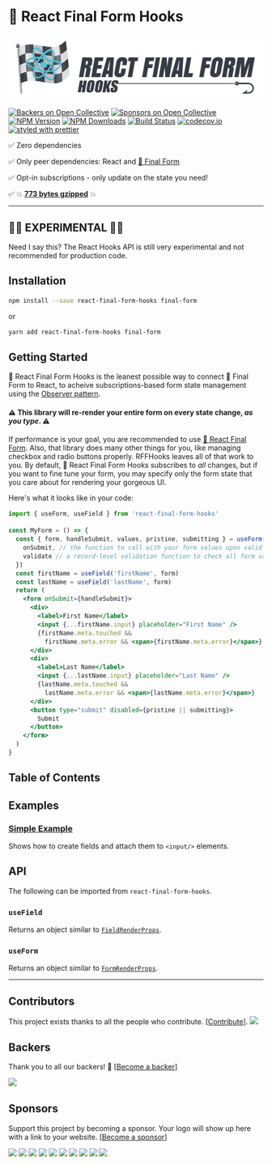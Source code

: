 # 🏁 React Final Form Hooks

![React Final Form Hooks](banner.png)

[![Backers on Open Collective](https://opencollective.com/final-form/backers/badge.svg)](#backers) [![Sponsors on Open Collective](https://opencollective.com/final-form/sponsors/badge.svg)](#sponsors) [![NPM Version](https://img.shields.io/npm/v/react-final-form-hooks.svg?style=flat)](https://www.npmjs.com/package/react-final-form-hooks)
[![NPM Downloads](https://img.shields.io/npm/dm/react-final-form-hooks.svg?style=flat)](https://www.npmjs.com/package/react-final-form-hooks)
[![Build Status](https://travis-ci.org/final-form/react-final-form-hooks.svg?branch=master)](https://travis-ci.org/final-form/react-final-form-hooks)
[![codecov.io](https://codecov.io/gh/final-form/react-final-form-hooks/branch/master/graph/badge.svg)](https://codecov.io/gh/final-form/react-final-form-hooks)
[![styled with prettier](https://img.shields.io/badge/styled_with-prettier-ff69b4.svg)](https://github.com/prettier/prettier)

✅ Zero dependencies

✅ Only peer dependencies: React and
[🏁 Final Form](https://github.com/final-form/final-form#-final-form)

✅ Opt-in subscriptions - only update on the state you need!

✅ 💥 [**773 bytes gzipped**](https://bundlephobia.com/result?p=react-final-form-hooks) 💥

---

## 👨‍🔬 EXPERIMENTAL 👩‍🔬

Need I say this? The React Hooks API is still very experimental and not recommended for production code.

## Installation

```bash
npm install --save react-final-form-hooks final-form
```

or

```bash
yarn add react-final-form-hooks final-form
```

## Getting Started

🏁 React Final Form Hooks is the leanest possible way to connect 🏁 Final Form to React, to acheive subscriptions-based form state management using the [Observer pattern](https://en.wikipedia.org/wiki/Observer_pattern).

#### ⚠️ This library will re-render your entire form on every state change, _as you type_. ⚠️

If performance is your goal, you are recommended to use [🏁 React Final Form](https://github.com/final-form/react-final-form). Also, that library does many other things for you, like managing checkbox and radio buttons properly. RFFHooks leaves all of that work to you. By default, 🏁 React Final Form Hooks subscribes to _all_ changes, but if you want to fine tune your form, you may specify only the form state that you care about for rendering your gorgeous UI.

Here's what it looks like in your code:

```jsx
import { useForm, useField } from 'react-final-form-hooks'

const MyForm = () => {
  const { form, handleSubmit, values, pristine, submitting } = useForm({
    onSubmit, // the function to call with your form values upon valid submit
    validate // a record-level validation function to check all form values
  })
  const firstName = useField('firstName', form)
  const lastName = useField('lastName', form)
  return (
    <form onSubmit={handleSubmit}>
      <div>
        <label>First Name</label>
        <input {...firstName.input} placeholder="First Name" />
        {firstName.meta.touched &&
          firstName.meta.error && <span>{firstName.meta.error}</span>}
      </div>
      <div>
        <label>Last Name</label>
        <input {...lastName.input} placeholder="Last Name" />
        {lastName.meta.touched &&
          lastName.meta.error && <span>{lastName.meta.error}</span>}
      </div>
      <button type="submit" disabled={pristine || submitting}>
        Submit
      </button>
    </form>
  )
}
```

## Table of Contents

<!-- START doctoc generated TOC please keep comment here to allow auto update -->
<!-- DON'T EDIT THIS SECTION, INSTEAD RE-RUN doctoc TO UPDATE -->
<!-- DON'T EDIT THIS SECTION, INSTEAD RE-RUN doctoc TO UPDATE -->

<!-- END doctoc generated TOC please keep comment here to allow auto update -->

## Examples

### [Simple Example](https://codesandbox.io/s/r4j042m694)

Shows how to create fields and attach them to `<input/>` elements.

## API

The following can be imported from `react-final-form-hooks`.

### `useField`

Returns an object similar to [`FieldRenderProps`](https://github.com/final-form/react-final-form#fieldrenderprops).

### `useForm`

Returns an object similar to [`FormRenderProps`](https://github.com/final-form/react-final-form#formrenderprops).

---

## Contributors

This project exists thanks to all the people who contribute. [[Contribute](.github/CONTRIBUTING.md)].
<a href="https://github.com/final-form/react-final-form/graphs/contributors"><img src="https://opencollective.com/final-form/contributors.svg?width=890" /></a>

## Backers

Thank you to all our backers! 🙏 [[Become a backer](https://opencollective.com/final-form#backer)]

<a href="https://opencollective.com/final-form#backers" target="_blank"><img src="https://opencollective.com/final-form/backers.svg?width=890"></a>

## Sponsors

Support this project by becoming a sponsor. Your logo will show up here with a link to your website. [[Become a sponsor](https://opencollective.com/final-form#sponsor)]

<a href="https://opencollective.com/final-form/sponsor/0/website" target="_blank"><img src="https://opencollective.com/final-form/sponsor/0/avatar.svg"></a>
<a href="https://opencollective.com/final-form/sponsor/1/website" target="_blank"><img src="https://opencollective.com/final-form/sponsor/1/avatar.svg"></a>
<a href="https://opencollective.com/final-form/sponsor/2/website" target="_blank"><img src="https://opencollective.com/final-form/sponsor/2/avatar.svg"></a>
<a href="https://opencollective.com/final-form/sponsor/3/website" target="_blank"><img src="https://opencollective.com/final-form/sponsor/3/avatar.svg"></a>
<a href="https://opencollective.com/final-form/sponsor/4/website" target="_blank"><img src="https://opencollective.com/final-form/sponsor/4/avatar.svg"></a>
<a href="https://opencollective.com/final-form/sponsor/5/website" target="_blank"><img src="https://opencollective.com/final-form/sponsor/5/avatar.svg"></a>
<a href="https://opencollective.com/final-form/sponsor/6/website" target="_blank"><img src="https://opencollective.com/final-form/sponsor/6/avatar.svg"></a>
<a href="https://opencollective.com/final-form/sponsor/7/website" target="_blank"><img src="https://opencollective.com/final-form/sponsor/7/avatar.svg"></a>
<a href="https://opencollective.com/final-form/sponsor/8/website" target="_blank"><img src="https://opencollective.com/final-form/sponsor/8/avatar.svg"></a>
<a href="https://opencollective.com/final-form/sponsor/9/website" target="_blank"><img src="https://opencollective.com/final-form/sponsor/9/avatar.svg"></a>
